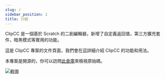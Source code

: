 ```yaml
---
slug: /
sidebar_position: 1
title: 介紹
---
```

ClipCC 是一個基於 Scratch 的二創編輯器，新增了自定義返回值，第三方擴充套件，暗黑模式等實用的功能。  

這是 ClipCC 專案的文件頁面，我們會在這詳細介紹 ClipCC 的功能和用法。

本專案是開源的，你可以訪問[此倉庫](https://github.com/Clipteam/doc)來檢視原始碼。


![截圖](/img/screenshot-zh.jpg)